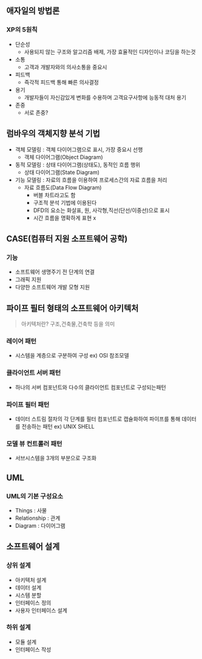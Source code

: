 ## 애자일의 방법론

### XP의 5원칙 
- 단순성
	- 사용되지 않는 구조와 알고리즘 배제, 가장 효율적인 디자인이나 코딩을 하는것 
- 소통
	-  고객과 개발자와의 의사소통을 중요시
- 피드백
	- 즉각적 피드백 통해 빠른 의사결정
- 용기
	- 개발자들이 자신감있게 변화를 수용하며 고객요구사항에 능동적 대처 용기
- 존중
	-  서로 존중?

##  럼바우의 객체지향 분석 기법

- 객체 모델링 : 객체 다이어그램으로 표시, 가장 중요시 선행
	- 객체 다이어그램(Object Diagram)
- 동적 모델링 : 상태 다이어그램(상태도), 동적인 흐름 행위
	- 상태 다이어그램(State Diagram)
- 기능 모델링 : 자료의 흐름을 이용하여 프로세스간의 자료 흐름을 처리
	- 자료 흐름도(Data Flow Diagram)
		- 버블 차트라고도 함
		- 구조적 분석 기법에 이용된다
		- DFD의 요소는 화살표, 원, 사각형,직선(단선/이중선)으로 표시
		- 시간 흐름을 명확하게 표현 x


## CASE(컴퓨터 지원 소프트웨어 공학)

### 기능
-  소프트웨어 생명주기 전 단계의 연결
- 그래픽 지원
- 다양한 소프트웨어 개발 모형 지원


## 파이프 필터 형태의 소프트웨어 아키텍처

>아키텍처란?
>	구조,건축물,건축학 등을 의미

### 레이어 패턴 

- 시스템을 계층으로 구분하여 구성 ex) OSI 참조모델

### 클라이언트 서버 패턴

- 하나의 서버 컴포넌트와 다수의 클라이언트 컴포넌트로 구성되는패턴

### 파이프 필터 패턴 

- 데이터 스트림 절차의 각 단계를 필터 컴포넌트로 캡슐화하여 파이프를 통해 데이터를 전송하는 패턴 ex) UNIX SHELL

### 모델 뷰 컨트롤러 패턴

- 서브시스템을 3개의 부분으로 구조화


## UML

### UML의 기본 구성요소
- Things : 사물
- Relationship : 관계
- Diagram : 다이어그램



## 소프트웨어 설계

### 상위 설계

- 아키텍처 설계
- 데이터 설계
- 시스템 분할
- 인터페이스 정의
- 사용자 인터페이스 설계

### 하위 설계

- 모듈 설계
- 인터페이스 작성








